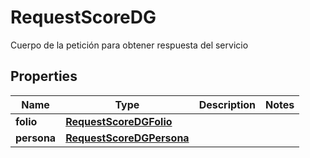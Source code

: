 

# RequestScoreDG

Cuerpo de la petición para obtener respuesta del servicio

## Properties

| Name | Type | Description | Notes |
|------------ | ------------- | ------------- | -------------|
|**folio** | [**RequestScoreDGFolio**](RequestScoreDGFolio.md) |  |  |
|**persona** | [**RequestScoreDGPersona**](RequestScoreDGPersona.md) |  |  |



